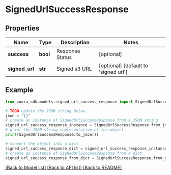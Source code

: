 # SignedUrlSuccessResponse


## Properties

Name | Type | Description | Notes
------------ | ------------- | ------------- | -------------
**success** | **bool** | Response Status | [optional] 
**signed_url** | **str** | Signed s3 URL | [optional] [default to 'signed url']

## Example

```python
from zuora_sdk.models.signed_url_success_response import SignedUrlSuccessResponse

# TODO update the JSON string below
json = "{}"
# create an instance of SignedUrlSuccessResponse from a JSON string
signed_url_success_response_instance = SignedUrlSuccessResponse.from_json(json)
# print the JSON string representation of the object
print(SignedUrlSuccessResponse.to_json())

# convert the object into a dict
signed_url_success_response_dict = signed_url_success_response_instance.to_dict()
# create an instance of SignedUrlSuccessResponse from a dict
signed_url_success_response_from_dict = SignedUrlSuccessResponse.from_dict(signed_url_success_response_dict)
```
[[Back to Model list]](../README.md#documentation-for-models) [[Back to API list]](../README.md#documentation-for-api-endpoints) [[Back to README]](../README.md)


